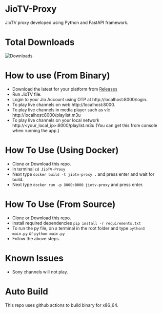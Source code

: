 # JioTV-Proxy

JioTV proxy developed using Python and FastAPI framework.

# Total Downloads

![Downloads](https://img.shields.io/github/downloads/henry-richard7/JioTV-Proxy/total.svg?style=for-the-badge&logo=github)

# How to use (From Binary)

- Download the latest for your platform from [Releases](https://github.com/henry-richard7/JioTV-Proxy/releases)
- Run JioTV file.
- Login to your Jio Account using OTP at http://localhost:8000/login.
- To play live channels on web http://localhost:8000.
- To play live channels in media player such as vlc http://localhost:8000/playlist.m3u
- To play live channels on your local network http://<your_local_ip>:8000/playlist.m3u (You can get this from console when running the app.)

# How To Use (Using Docker)

- Clone or Download this repo.
- In terminal `cd JioTV-Proxy`
- Next type `docker build -t jiotv-proxy .` and press enter and wait for build.
- Next type `docker run -p 8000:8000 jiotv-proxy` and press enter.

# How To Use (From Source)

- Clone or Download this repo.
- Install required dependencies `pip install -r requirements.txt`
- To run the py file, on a terminal in the root folder and type `python3 main.py` or `python main.py`
- Follow the above steps.

# Known Issues

- Sony channels will not play.

# Auto Build

This repo uses github actions to build binary for x86_64.
